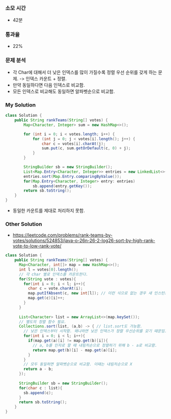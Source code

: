 ### 소모 시간
- 42분

### 통과율
- 22%

### 문제 분석
- 각 Char에 대해서 더 낮은 인덱스를 많이 가질수록 정렬 우선 순위를 갖게 하는 문제. -> 인덱스 카운트 + 정렬.
- 만약 동일하다면 다음 인덱스로 비교함.
- 모든 인덱스로 비교해도 동일하면 알파벳순으로 비교함.

### My Solution
```java
class Solution {
    public String rankTeams(String[] votes) {
        Map<Character, Integer> sum = new HashMap<>();

        for (int i = 0; i < votes.length; i++) {
            for (int j = 0; j < votes[i].length(); j++) {
                char c = votes[i].charAt(j);
                sum.put(c, sum.getOrDefault(c, 0) + j);
            }
        }

        StringBuilder sb = new StringBuilder();
        List<Map.Entry<Character, Integer>> entries = new LinkedList<>(sum.entrySet());
        entries.sort(Map.Entry.comparingByValue());
        for(Map.Entry<Character, Integer> entry: entries)
            sb.append(entry.getKey());
        return sb.toString();
    }
}
```
- 동일한 카운트를 제대로 처리하지 못함.

### Other Solution
- https://leetcode.com/problems/rank-teams-by-votes/solutions/524853/java-o-26n-26-2-log26-sort-by-high-rank-vote-to-low-rank-vote/
```java
class Solution {
    public String rankTeams(String[] votes) {
      Map<Character, int[]> map = new HashMap<>();
      int l = votes[0].length();
      // 각 char 별로 인덱스를 카운트한다.
      for(String vote : votes){
        for(int i = 0; i < l; i++){
          char c = vote.charAt(i);
          map.putIfAbsent(c, new int[l]); // 이런 식으로 없는 경우 새 인스턴스 생성 가능함.
          map.get(c)[i]++;
        }
      }
      
      List<Character> list = new ArrayList<>(map.keySet());
      // 별도의 정렬 함수 필요.
      Collections.sort(list, (a,b) -> { // list.sort도 가능함.
        // 낮은 인덱스부터 시작함. 왜냐하면 낮은 인덱스가 정렬 우선순위를 갖기 때문임.
        for(int i = 0; i < l; i++){
          if(map.get(a)[i] != map.get(b)[i]){
            // a, b를 인자로 할 때 내림차순으로 정렬하기 위해 b - a로 비교함.
            return map.get(b)[i] - map.get(a)[i];
          }
        }
        // 모두 동일하면 알파벳순으로 비교함. 이때는 내림차순으로 X
        return a - b;
      });
      
      StringBuilder sb = new StringBuilder();
      for(char c : list){
        sb.append(c);
      }
      return sb.toString();
    }
}
```
